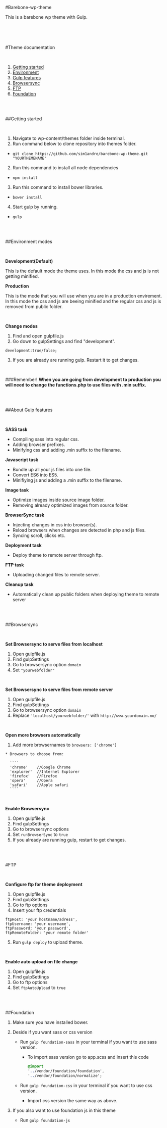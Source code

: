 #Barebone-wp-theme

This is a barebone wp theme with Gulp.

<br/>
<br/>
<br/>

#Theme documentation

<br/>

1. [Getting started](#getting-started)
2. [Environment](#modes)
3. [Gulp features](#about-gulp-features)
4. [Browsersync](#browsersync)
5. [FTP](#ftp)
5. [Foundation](#foundation)


<br/>
<br/>


##Getting started

<br/>

1. Navigate to wp-content/themes folder inside terminal.
2. Run command below to clone repository into themes folder.
  * `git clone https://github.com/sim1andre/barebone-wp-theme.git "YOURTHEMENAME"`

2. Run this command to install all node dependencies
  * `npm install`

3. Run this command to install bower libraries.
  * `bower install`

4. Start gulp by running.
  * `gulp`


<br/>
<br/>

##Environment modes

<br/>

**Development(Default)**

This is the default mode the theme uses. In this mode the css and js
is not getting minified.

**Production**

This is the mode that you will use when you are in a production envirement.
In this mode the css and js are beeing minified and the regular css and js is
removed from public folder.

<br/>

**Change modes**

  1. Find and open gulpfile.js
  2. Go down to gulpSettings and find "development".

  `development:true/false;`

  3. If you are already are running gulp. Restart it to get changes.

<br/>

###Remember!
**When you are going from development to production you will need to change the functions.php
to use files with .min suffix.**


<br/>
<br/>


##About Gulp features

<br/>

**SASS task**

  * Compiling sass into regular css.
  * Adding browser prefixes.
  * Minifying css and adding .min suffix to the filename.

**Javascript task**

  * Bundle up all your js files into one file.
  * Convert ES6 into ES5.
  * Minifiying js and adding a .min suffix to the filename.

**Image task**

  * Optimize images inside source image folder.
  * Removing already optimized images from source folder.

**BrowserSync task**

  * Injecting changes in css into browser(s).
  * Reload browsers when changes are detected in php and js files.
  * Syncing scroll, clicks etc.

**Deployment task**

  * Deploy theme to remote server through ftp.

**FTP task**

  * Uploading changed files to remote server.

**Cleanup task**

  * Automatically clean up public folders when deploying theme to remote server

<br/>
<br/>

##Browsersync

<br/>

**Set Browsersync to serve files from localhost**

  1. Open gulpfile.js
  2. Find gulpSettings
  3. Go to browsersync option `domain`
  4. Set `"yourwebfolder"`

<br/>

**Set Browsersync to serve files from remote server**

  1. Open gulpfile.js
  2. Find gulpSettings
  3. Go to browsersync option `domain`
  4. Replace `'localhost/yourwebfolder/'` with `http://www.yourdomain.no/`

<br/>

**Open more browsers automatically**

  1. Add more browsernames to `browsers: ['chrome']`

    * Browsers to choose from:

      ````
      'chrome'    //Google Chrome
      'explorer'  //Internet Explorer
      'firefox'   //Firefox
      'opera'     //Opera
      'safari'    //Apple safari
      ````

<br/>

**Enable Browsersync**

  1. Open gulpfile.js
  2. Find gulpSettings
  3. Go to browsersync options
  4. Set `runBrowserSync` to `true`
  5. If you already are running gulp, restart to get changes.


<br/>
<br/>

#FTP

<br/>

**Configure ftp for theme deployment**

  1. Open gulpfile.js
  2. Find gulpSettings
  3. Go to ftp options
  4. Insert your ftp credentials

  ````
  ftpHost: 'your hostname/adress',
  ftpUsername: 'your username',
  ftpPassword: 'your password',
  ftpRemoteFolder: 'your remote folder'
  ````

  5. Run `gulp deploy` to upload theme.


<br/>

**Enable auto upload on file change**

  1. Open gulpfile.js
  2. Find gulpSettings
  3. Go to ftp options
  5. Set `ftpAutoUpload` to `true`

<br/>
<br/>

##Foundation

1. Make sure you have installed bower.
2. Deside if you want sass or css version
    * Run `gulp foundation-sass` in your terminal if you want to use sass version.
        * To import sass version go to app.scss and insert this code

          ```SASS
          @import
          '../vendor/foundation/foundation',
          '../vendor/foundation/normalize';
          ```

    * Run `gulp foundation-css` in your terminal if you want to use css version.
       * Import css version the same way as above.

4. If you also want to use foundation js in this theme
    * Run `gulp foundation-js`
